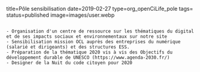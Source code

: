 title=Pôle sensibilisation
date=2019-02-27
type=org_openCiLife_pole
tags=
status=published
image=images/user.webp
~~~~~~

- Organisation d'un centre de ressource sur les thématiques du digital et de ses impacts sociaux et environnementaux sur notre site
- Sensibilisation mission OCL auprès des entreprises du numérique (salarié et dirigeants) et des structures ESS.
- Préparation de la thématique 2020 vis à vis des Objectifs du développement durable de UNESCO (https://www.agenda-2030.fr/)
- Designer de la Nuit du code citoyen pour 2020